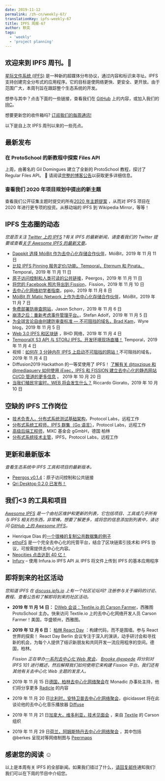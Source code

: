 ```yaml
---
date: 2019-11-12
permalink: /zh-cn/weekly-67/
translationKey: ipfs-weekly-67
title: IPFS 周报-67
author: 默奕
tags:
  - 'weekly'
  - 'project planning'
---
```


## 欢迎来到 IPFS 周刊。👋

[星际文件系统 (IPFS)](https://ipfs.io/) 是一种新的超媒体分布协议，通过内容和标识来寻址。IPFS 支持创建完全分布式的应用程序。它的目标是使网络更快、更安全、更开放。由于范围广大，本周刊旨在跟踪整个生态系统的开发。

想参与其中？点击下面的一些链接，查看我们在 [GitHub](https://github.com/ipfs) 上的内容，或加入我们的 [IRC](https://riot.im/app/#/room/#ipfs:matrix.org)。

想要更新您的收件箱吗? [订阅我们的每周通讯!](http://eepurl.com/gL2Pi5)

以下是自上次 IPFS 周刊以来的一些亮点。

## 最新发布

### 在 ProtoSchool 的新教程中探索 Files API

上周，由著名的 Gil Domingues 建立了全新的 ProtoSchool 教程，探讨了 Regular Files API。 🎉 请阅读[完整的博客公告](https://blog.ipfs.io/2019-11-06-explore-the-files-api-on-protoschool/)以获取更多详细信息。

### 查看我们 2020 年项目规划中提出的新主题

查看我们公开征集主题时提交的所有[2020 年主题提案](https://github.com/ipfs/roadmap/issues?q=is%3Aissue+is%3Aopen+label%3A%222020+Theme+Proposal%22) ，从而对 IPFS 项目在 2020 年进行更专项的投资。从移动端的 IPFS 到 Wikipedia Mirror，等等！

## IPFS 生态圈的动态

_您是否关注 [Twitter 上的 IPFS](https://twitter.com/IPFSbot) ?有关 IPFS 的最新新闻，请查看我们的 Twitter 提要或查看[关于 Awesome IPFS 的最新文章](https://awesome.ipfs.io/articles/)。_

- [Dappkit 选择 MóiBit 作为去中心化存储合作伙伴](https://medium.com/@moibit/dappkit-adopts-moibit-as-the-decentralized-storage-partner-8bb69d0658bb)，MóiBit，2019 年 11 月 11 日
- [比较 IPFS Pinning 服务定价/功能。Temporal，Eternum 和 Pinata。](https://medium.com/temporal-cloud/comparing-ipfs-pinning-services-pricing-functionality-temporal-eternum-pinata-d38b87a279d8) Temporal，2019 年 11 月 11 日
- [原子访问控制和人类可读的公共链接](https://peergos.org/blog#atomic_access_control_)，Peergos，2019 年 11 月 11 日
- [将您的 Facebook 照片导出到 Fission](https://blog.fission.codes/exporting-your-facebook-photos-to-fission/)，Fission，2019 年 11 月 10 日
- [去中心化网络初学者指南](https://medium.com/ppio/dweb-guide-a915cc7a9902)，ppio，2019 年 11 月 8 日
- [MóiBit 在 Matic Network 上作为去中心化存储合作伙伴](https://medium.com/moibit/m%C3%B3ibit-is-now-live-on-matic-network-as-the-decentralized-storage-partner-25c179dfd873)，MóiBit，2019 年 11 月 7 日
- [免费部署防审查网站](https://dev.to/0xbanana/deploy-a-censorship-resistant-website-for-free-clc)，Jason Schorr，2019 年 11 月 6 日
- [崩溃之后：重新考虑事件管理平台。](https://medium.com/t14g/decentralized-event-management-platforms-d1fce0748a26)，Stefan Adolf，2019 年 11 月 5 日
- [为全球言论自由创建防审查标准 — 不可阻挡的域名，Brad Kam](https://blog.sendwyre.com/creating-the-censorship-resistant-standard-for-global-free-speech-with-brad-kam-of-unstoppable-44e4c4c48b03)，Wyre blog，2019 年 11 月 5 日
- [Web 3.0 IPFS 和区块链](https://bhdnetwork.com/2019/11/04/web-3-0-ipfs-and-blockchain/) ，BHD 网络，2019 年 11 月 4 日
- [TemporalX S3 API 与 STORJ IPFS。开发环境现场直播！](https://medium.com/temporal-cloud/temporalx-s3-api-vs-storj-ipfs-development-environment-is-live-4b8ef5356b4b) Temporal，2019 年 11 月 4 日
- 视频：[如何在 3 分钟内在 IPFS 上启动不可阻挡的网站！](https://www.youtube.com/watch?time_continue=2&v=I9vTeAtELOk&feature=emb_logo)不可阻挡的域名，2019 年 11 月 4 日
- Diffusion2019 Hackathon 的一等奖使用了 IPFS！ [了解有关 @toxzique 和 @mediaquery 如何使用 iExec，IPFS 和 FISSION 建立去中心化的静态网站 CI/CD 管道的更多信息](https://twitter.com/iEx_ec/status/1186043294331162624) 。 2019 年 10 月 20 日
- [当我们殖民宇宙时，WEB 将会发生什么？](https://medium.com/@riccardogiorato/whats-going-to-happen-to-the-web-when-we-colonise-the-universe-76f8ccfc31fa) Riccardo Giorato，2019 年 10 月 10 日

## 空缺的 IPFS 工作岗位

- [技术负责人，分布式系统测试基础架构](https://jobs.lever.co/protocol/1ef5b878-573d-44fc-9fe6-c3745597c1fd)，Protocol Labs，远程工作
- [分布式系统工程师，IPFS 群集（Go 语言）](https://jobs.lever.co/protocol/29207ca7-76a4-470f-b94a-e24244f9adc1)，Protocol Labs，远程工作
- [高级后端工程师](https://www.golangprojects.com/golang-go-job-dcr-Senior-Backend-Engineer-Berlin-MXC-Foundation-gGmbH.html)，MXC 基金会 gGmbH，德国 柏林
- [分布式系统技术主管](https://jobs.lever.co/protocol/9283f9b0-de64-4e1f-a221-5d02b0202198)，IPFS，Protocol Labs，远程工作

## 更新和最新版本

_查看生态系统中 IPFS 工具和项目的最新版本。_

- [Peergos v0.1.4](https://alpha.peergos.net/public/peergos/releases/v0.1.4)：原子访问控制和公共链接
- [Qri Desktop 0.2.0 已发布！](https://github.com/qri-io/desktop/releases/tag/v0.2.0)

## 我们<3 的工具和项目

_[Awesome IPFS](https://awesome.ipfs.io/) 是一个由社区维护和更新的列表，它包括项目、工具或几乎所有与 IPFS 相关的东西，非常棒。想要了解更多，或将您的信息添加到列表中，请访问 [GitHub 上的 Awesome IPFS](https://github.com/ipfs/awesome-ipfs)。_

- Henrique Dias 的[一个很棒的复制公共数据集的例子](https://twitter.com/daviddias/status/1187666725245992960)
- [ethoFS](https://ethofs.com/) 是一个完全去中心化的托管平台，结合了区块链索引技术和 IPFS 协议，可按需提供去中心化内容。
- [Neocities 点击达到 40 亿！](https://twitter.com/neocities/status/1192990722317635584?s=20)
- [Infury](https://github.com/carsenk/infury) – 使用 Infura.io IPFS API 从 IPFS 将文件上传到 IPFS 的基本应用程序

## 即将到来的社区活动

_您知道 IPFS 在 [discuss.ipfs.io](https://discuss.ipfs.io/) 上有一个社区论坛吗? 注册参与关于编码的讨论、教程、查看公告和了解即将到来的社区活动。_

- **2019 年 11 月 14 日：** [DWeb 会谈：Textile.io 的 Carson Farmer](https://www.meetup.com/ProtoSchool-Seattle-Learn-to-Make-the-Decentralized-Web/events/263590720/)，西雅图 ProtoSchool 主办。快来访问 Textile.io 上的去中心化网络开发人员 Carson Farmer！美国，华盛顿州，西雅图。
- **2019 年 12 月 6 日：** [柏林 React Day](https://reactday.berlin/) ：构建代码，而不是围墙。参与 React 世界的探索！ React Day Berlin 会议专注于深入的演讲，动手研讨会和寻找新的机会，为每个人提供了结识新朋友和共同开发一流应用程序的空间。德国，柏林。

  _Fission 正在举办[一系列去中心化 Web 聚会](https://blog.fission.codes/november2019-europe-meetups/)。 [Brooke @expede](https://github.com/expede) 将分别对 IPFS 101 进行概述，然后解释我们如何使用它来构建 Fission 平台。我们还有其他有关去中心化 Web 主题的发言人。_

- 2019 年 11 月 15 日[德国，柏林去中心化网络聚会](https://ti.to/fission/decentralized-web-meetup-berlin)在 Monadic 办事处主持，他们将分享更多 [Radicle](https://radicle.xyx) 的内容
- 2019 年 11 月 20 日[比利时，安特卫普去中心化网络聚会](https://ti.to/fission/decentralized-web-meetup-belgium)，@icidasset 将在此谈论他的去中心化音乐播放器 [Diffuse](https://diffuse.sh)
- 2019 年 11 月 21 日[加拿大，维多利亚，技术见面会](https://ti.to/fission/victoria-tech-meetup-2019) ，来自 [Textile](https://textile.io) 的 Carson 组织
- 2019 年 11 月 29 日[荷兰，阿姆斯特丹去中心化网络聚会](https://ti.to/fission/decentralized-web-meetup-amsterdam) ，其中包括 @berkes 呈现对等网络制图与 [Peermaps](https://peermaps.org/)

## 感谢您的阅读 ☺️

以上是本周有关 IPFS 的全部新闻。如果我们错过了什么，[请回复邮件](mailto:newsletter@ipfs.io)通知我们! 我们可以在下周的节目中介绍您。
